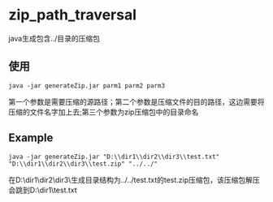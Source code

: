 # zip_path_traversal
java生成包含../目录的压缩包

## 使用
`java -jar generateZip.jar parm1 parm2 parm3`

第一个参数是需要压缩的源路径；第二个参数是压缩文件的目的路径，这边需要将压缩的文件名字加上去;第三个参数为zip压缩包中的目录命名

## Example
`java -jar generateZip.jar "D:\\dir1\\dir2\\dir3\\test.txt"  "D:\\dir1\\dir2\\dir3\\test.zip" "../../"`

在D:\\dir1\\dir2\\dir3\\生成目录结构为../../test.txt的test.zip压缩包，该压缩包解压会跳到D:\\dir1\\test.txt
